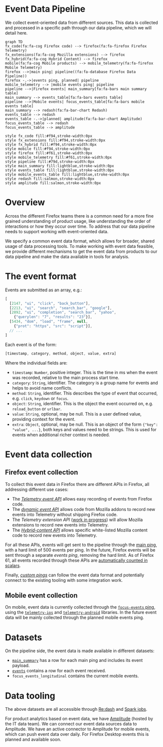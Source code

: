 # Event Data Pipeline

We collect event-oriented data from different sources. This data is collected and processed in a
specific path through our data pipeline, which we will detail here.

```mermaid
graph TD
fx_code(fa:fa-cog Firefox code) --> firefox(fa:fa-firefox Firefox Telemetry)
fx_extensions(fa:fa-cog Mozilla extensions) --> firefox
fx_hybrid(fa:fa-cog Hybrid Content) --> firefox
mobile(fa:fa-cog Mobile products) --> mobile_telemetry(fa:fa-firefox Mobile Telemetry)
firefox -->|main ping| pipeline((fa:fa-database Firefox Data Pipeline))
firefox -.->|events ping, planned| pipeline
mobile_telemetry --> |mobile events ping| pipeline
pipeline -->|Firefox events| main_summary[fa:fa-bars main summary table]
main_summary --> events_table[fa:fa-bars events table]
pipeline -->|Mobile events| focus_events_table[fa:fa-bars mobile events table]
main_summary --> redash(fa:fa-bar-chart Redash)
events_table --> redash
events_table -.->|planned| amplitude(fa:fa-bar-chart Amplitude)
focus_events_table --> redash
focus_events_table --> amplitude

style fx_code fill:#f94,stroke-width:0px
style fx_extensions fill:#f94,stroke-width:0px
style fx_hybrid fill:#f94,stroke-width:0px
style mobile fill:#f94,stroke-width:0px
style firefox fill:#f61,stroke-width:0px
style mobile_telemetry fill:#f61,stroke-width:0px
style pipeline fill:#79d,stroke-width:0px
style main_summary fill:lightblue,stroke-width:0px
style events_table fill:lightblue,stroke-width:0px
style mobile_events_table fill:lightblue,stroke-width:0px
style redash fill:salmon,stroke-width:0px
style amplitude fill:salmon,stroke-width:0px
```

# Overview

Across the different Firefox teams there is a common need for a more fine grained understanding of
product usage, like understanding the order of interactions or how they occur over time.
To address that our data pipeline needs to support working with event-oriented data.

We specify a common event data format, which allows for broader, shared usage of data processing tools.
To make working with event data feasible, we provide different mechanisms to get the event data
from products to our data pipeline and make the data available in tools for analysis.

# The event format

Events are submitted as an array, e.g.:

```javascript
[
  [2147, "ui", "click", "back_button"],
  [2213, "ui", "search", "search_bar", "google"],
  [2892, "ui", "completion", "search_bar", "yahoo",
    {"querylen": "7", "results": "23"}],
  [5434, "dom", "load", "frame", null,
    {"prot": "https", "src": "script"}],
  // ...
]
```

Each event is of the form:

```javascript
[timestamp, category, method, object, value, extra]
```

Where the individual fields are:

- `timestamp`: `Number`, positive integer. This is the time in ms when the event was recorded, relative to the main process start time.
- `category`: `String`, identifier. The category is a group name for events and helps to avoid name conflicts.
- `method`: `String`, identifier. This describes the type of event that occurred, e.g. `click`, `keydown` or `focus`.
- `object`: `String`, identifier. This is the object the event occurred on, e.g. `reload_button` or `urlbar`.
- `value`: `String`, optional, may be null. This is a user defined value, providing context for the event.
- `extra`: `Object`, optional, may be null. This is an object of the form `{"key": "value", ...}`, both keys and values need to be strings. This is used for events when additional richer context is needed.


# Event data collection

## Firefox event collection

To collect this event data in Firefox there are different APIs in Firefox, all addressing different
use cases:
- The [*Telemetry event API*](https://firefox-source-docs.mozilla.org/toolkit/components/telemetry/telemetry/collection/events.html)
  allows easy recording of events from Firefox code.
- The [*dynamic event API*](https://firefox-source-docs.mozilla.org/toolkit/components/telemetry/telemetry/collection/events.html#registerevents)
  allows code from Mozilla addons to record new events into Telemetry without shipping Firefox
  code.
- The *Telemetry extension API* ([work in progress](https://bugzilla.mozilla.org/show_bug.cgi?id=1280234))
  will allow Mozilla extensions to record new events into Telemetry.
- The [*Hybrid-content API*](https://firefox-source-docs.mozilla.org/toolkit/components/telemetry/telemetry/collection/hybrid-content.html)
  allows specific white-listed Mozilla content code to record new events into Telemetry.

For all these APIs, events will get sent to the pipeline through the
[main ping](https://firefox-source-docs.mozilla.org/toolkit/components/telemetry/telemetry/data/main-ping.html),
with a hard limit of 500 events per ping.
In the future, Firefox events will be sent through a separate *events ping*, removing the hard limit.
As of Firefox 61, all events recorded through these APIs are [automatically counted in scalars](https://bugzilla.mozilla.org/show_bug.cgi?id=1440673).

Finally, [*custom pings*](https://firefox-source-docs.mozilla.org/toolkit/components/telemetry/telemetry/collection/custom-pings.html)
can follow the event data format and potentially connect to the existing tooling with some integration work.

## Mobile event collection

On mobile, event data is currently collected through the [`focus-events` ping](https://github.com/mozilla-mobile/focus-ios/wiki/Event-Tracking-with-Mozilla%27s-Telemetry-Service#event-ping),
using the [`telemetry-ios`](https://github.com/mozilla-mobile/telemetry-ios) and
[`telemetry-android`](https://github.com/mozilla-mobile/telemetry-android) libraries.
In the future event data will be mainly collected through the planned mobile events ping.

# Datasets

On the pipeline side, the event data is made available in different datasets:
- [`main_summary`](/concepts/choosing_a_dataset.md#mainsummary) has a row for each main ping and includes
  its event payload.
- [`events`](/datasets/batch_view/events/reference.md) contains a row for each event received.
- `focus_events_longitudinal` contains the current mobile events.

# Data tooling

The above datasets are all accessible through [Re:dash](/tools/stmo.md) and [Spark jobs](/tools/stmo.md).

For product analytics based on event data, we have [Amplitude](https://sso.mozilla.com/amplitude)
(hosted by the IT data team). We can connect our event data sources data to Amplitude.
We have an active connector to Amplitude for mobile events, which can push event data over
daily. For Firefox Desktop events this is planned and available soon.
